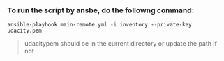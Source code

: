 ### To run the script by ansbe, do the followng command:

```
ansible-playbook main-remote.yml -i inventory --private-key udacity.pem
```
> udacitypem should be in the current directory or update the path if not